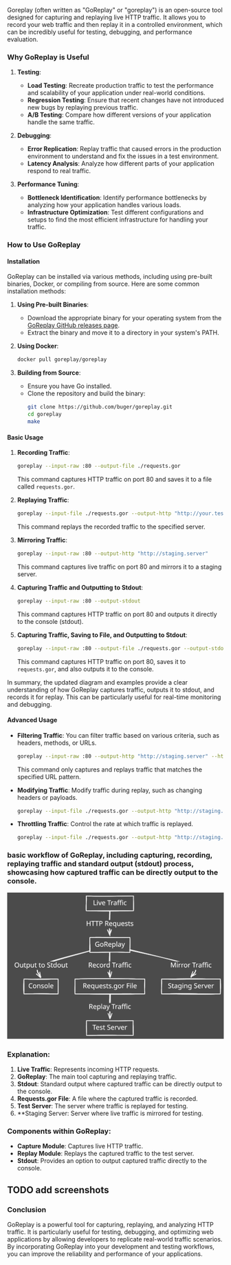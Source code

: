 Goreplay (often written as "GoReplay" or "goreplay") is an open-source tool designed for capturing and replaying live HTTP traffic. It allows you to record your web traffic and then replay it in a controlled environment, which can be incredibly useful for testing, debugging, and performance evaluation.

### Why GoReplay is Useful

1. **Testing**:
   - **Load Testing**: Recreate production traffic to test the performance and scalability of your application under real-world conditions.
   - **Regression Testing**: Ensure that recent changes have not introduced new bugs by replaying previous traffic.
   - **A/B Testing**: Compare how different versions of your application handle the same traffic.

2. **Debugging**:
   - **Error Replication**: Replay traffic that caused errors in the production environment to understand and fix the issues in a test environment.
   - **Latency Analysis**: Analyze how different parts of your application respond to real traffic.

3. **Performance Tuning**:
   - **Bottleneck Identification**: Identify performance bottlenecks by analyzing how your application handles various loads.
   - **Infrastructure Optimization**: Test different configurations and setups to find the most efficient infrastructure for handling your traffic.

### How to Use GoReplay

#### Installation

GoReplay can be installed via various methods, including using pre-built binaries, Docker, or compiling from source. Here are some common installation methods:

1. **Using Pre-built Binaries**:
   - Download the appropriate binary for your operating system from the [GoReplay GitHub releases page](https://github.com/buger/goreplay/releases).
   - Extract the binary and move it to a directory in your system's PATH.

2. **Using Docker**:
   ```sh
   docker pull goreplay/goreplay
   ```

3. **Building from Source**:
   - Ensure you have Go installed.
   - Clone the repository and build the binary:
     ```sh
     git clone https://github.com/buger/goreplay.git
     cd goreplay
     make
     ```

#### Basic Usage

1. **Recording Traffic**:
   ```sh
   goreplay --input-raw :80 --output-file ./requests.gor
   ```
   This command captures HTTP traffic on port 80 and saves it to a file called `requests.gor`.

2. **Replaying Traffic**:
   ```sh
   goreplay --input-file ./requests.gor --output-http "http://your.test.server"
   ```
   This command replays the recorded traffic to the specified server.

3. **Mirroring Traffic**:
   ```sh
   goreplay --input-raw :80 --output-http "http://staging.server"
   ```
   This command captures live traffic on port 80 and mirrors it to a staging server.


4. **Capturing Traffic and Outputting to Stdout**:
   ```sh
   goreplay --input-raw :80 --output-stdout
   ```
   This command captures HTTP traffic on port 80 and outputs it directly to the console (stdout).

4. **Capturing Traffic, Saving to File, and Outputting to Stdout**:
   ```sh
   goreplay --input-raw :80 --output-file ./requests.gor --output-stdout
   ```
   This command captures HTTP traffic on port 80, saves it to `requests.gor`, and also outputs it to the console.


In summary, the updated diagram and examples provide a clear understanding of how GoReplay captures traffic, outputs it to stdout, and records it for replay. This can be particularly useful for real-time monitoring and debugging.


#### Advanced Usage

- **Filtering Traffic**:
  You can filter traffic based on various criteria, such as headers, methods, or URLs.
  ```sh
  goreplay --input-raw :80 --output-http "http://staging.server" --http-allow-url ^/api
  ```
  This command only captures and replays traffic that matches the specified URL pattern.

- **Modifying Traffic**:
  Modify traffic during replay, such as changing headers or payloads.
  ```sh
  goreplay --input-file ./requests.gor --output-http "http://staging.server" --middleware "./modify_script.sh"
  ```

- **Throttling Traffic**:
  Control the rate at which traffic is replayed.
  ```sh
  goreplay --input-file ./requests.gor --output-http "http://staging.server" --output-http-workers 5
  ```

### basic workflow of GoReplay, including capturing, recording,  replaying traffic and standard output (stdout) process, showcasing how captured traffic can be directly output to the console.

![GoReplay Basics](/assets/images/GoReplay.svg)

### Explanation:
1. **Live Traffic**: Represents incoming HTTP requests.
2. **GoReplay**: The main tool capturing and replaying traffic.
3. **Stdout**: Standard output where captured traffic can be directly output to the console.
4. **Requests.gor File**: A file where the captured traffic is recorded.
5. **Test Server**: The server where traffic is replayed for testing.
6. **Staging Server: Server where live traffic is mirrored for testing.


### Components within GoReplay:
- **Capture Module**: Captures live HTTP traffic.
- **Replay Module**: Replays the captured traffic to the test server.
- **Stdout**: Provides an option to output captured traffic directly to the console.

## TODO add screenshots 

### Conclusion

GoReplay is a powerful tool for capturing, replaying, and analyzing HTTP traffic. It is particularly useful for testing, debugging, and optimizing web applications by allowing developers to replicate real-world traffic scenarios. By incorporating GoReplay into your development and testing workflows, you can improve the reliability and performance of your applications.
